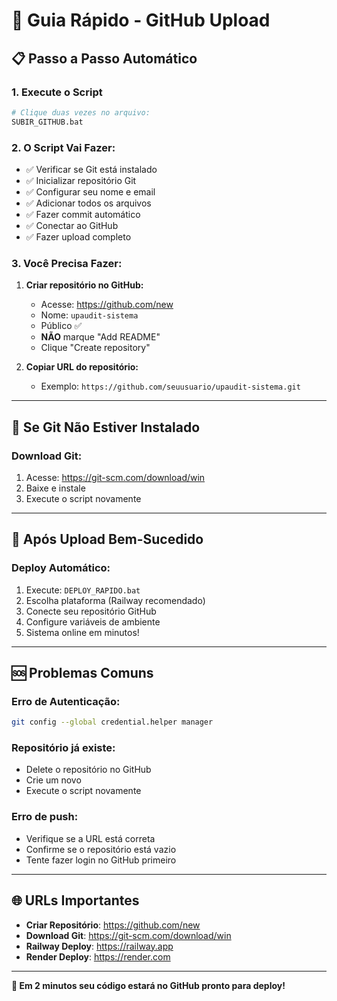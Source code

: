 # 🚀 Guia Rápido - GitHub Upload

## 📋 **Passo a Passo Automático**

### **1. Execute o Script**
```bash
# Clique duas vezes no arquivo:
SUBIR_GITHUB.bat
```

### **2. O Script Vai Fazer:**
- ✅ Verificar se Git está instalado
- ✅ Inicializar repositório Git
- ✅ Configurar seu nome e email
- ✅ Adicionar todos os arquivos
- ✅ Fazer commit automático
- ✅ Conectar ao GitHub
- ✅ Fazer upload completo

### **3. Você Precisa Fazer:**
1. **Criar repositório no GitHub:**
   - Acesse: https://github.com/new
   - Nome: `upaudit-sistema`
   - Público ✅
   - **NÃO** marque "Add README"
   - Clique "Create repository"

2. **Copiar URL do repositório:**
   - Exemplo: `https://github.com/seuusuario/upaudit-sistema.git`

---

## 🔧 **Se Git Não Estiver Instalado**

### **Download Git:**
1. Acesse: https://git-scm.com/download/win
2. Baixe e instale
3. Execute o script novamente

---

## 🎯 **Após Upload Bem-Sucedido**

### **Deploy Automático:**
1. Execute: `DEPLOY_RAPIDO.bat`
2. Escolha plataforma (Railway recomendado)
3. Conecte seu repositório GitHub
4. Configure variáveis de ambiente
5. Sistema online em minutos!

---

## 🆘 **Problemas Comuns**

### **Erro de Autenticação:**
```bash
git config --global credential.helper manager
```

### **Repositório já existe:**
- Delete o repositório no GitHub
- Crie um novo
- Execute o script novamente

### **Erro de push:**
- Verifique se a URL está correta
- Confirme se o repositório está vazio
- Tente fazer login no GitHub primeiro

---

## 🌐 **URLs Importantes**

- **Criar Repositório**: https://github.com/new
- **Download Git**: https://git-scm.com/download/win
- **Railway Deploy**: https://railway.app
- **Render Deploy**: https://render.com

---

**🚀 Em 2 minutos seu código estará no GitHub pronto para deploy!** 